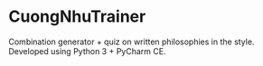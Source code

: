 # CuongNhuTrainer
Combination generator + quiz on written philosophies in the style. Developed using Python 3 + PyCharm CE.
